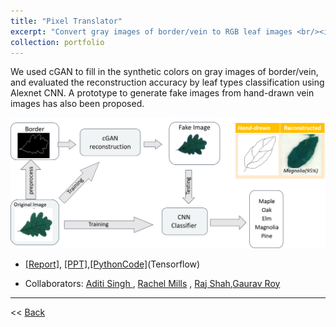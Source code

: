 ```yaml
---
title: "Pixel Translator"
excerpt: "Convert gray images of border/vein to RGB leaf images <br/><img src='/figures/logo-translator.png' width='400'>"
collection: portfolio
---
```


We used cGAN to fill in the synthetic colors on gray images of border/vein, and evaluated the reconstruction accuracy by leaf types classification using Alexnet CNN. A prototype to generate fake images from hand-drawn vein images has also been proposed.

<p align="center"><img src="/figures/leaf.png"  width="550" class="inline"/></p>

- [[Report]](https://www.researchgate.net/publication/343178751_Synthetic_Leaf_generation_using_Conditional_Adversarial_Networks_and_classification_with_CNN), [[PPT]](https://www.researchgate.net/publication/325156994_Synthetic_Leaf_generation_using_Conditional_Adversarial_Networks_and_classification_with_CNN?ev=project),[[PythonCode]](https://github.com/Xiaoyang-Rebecca/PixelTranslator)(Tensorflow)

- Collaborators: [Aditi Singh
](https://www.linkedin.com/in/aditi-singh-8b7bab61/) , [Rachel Mills](https://www.linkedin.com/in/rachel-m-bb47aa170/) ,  [Raj Shah](https://www.linkedin.com/in/rajshah145/),[Gaurav Roy](https://www.linkedin.com/in/gaurav-roy-74b09b99/)

---
<< [Back](../)
